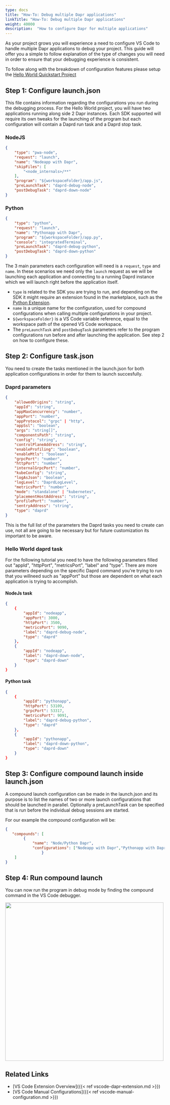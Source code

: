 ```yaml
---
type: docs
title: "How-To: Debug multiple Dapr applications"
linkTitle: "How-To: Debug multiple Dapr applications"
weight: 40000
description:  "How to configure Dapr for multiple applications"
---
```


As your project grows you will experience a need to configure VS Code to handle multiple Dapr applications to debug your project. This guide will offer you a simple to follow explanation of the type of changes you will need
in order to ensure that your debugging experience is consistent.

To follow along with the breakdown of configuration features please setup the [Hello World Quickstart Project](https://github.com/dapr/quickstarts/tree/v1.0.0/hello-world) 

## Step 1: Configure launch.json
This file contains information regarding the configurations you run during the debugging process. For the Hello World project, you will have two applications running along side 2 Dapr instances.
Each SDK supported will require its own tweaks for the launching of the program but each configuration will contain a Daprd run task and a Daprd stop task.



### NodeJS

```json
{
    "type": "pwa-node",
    "request": "launch",
    "name": "Nodeapp with Dapr",
    "skipFiles": [
        "<node_internals>/**"
    ],
    "program": "${workspaceFolder}/app.js",
    "preLaunchTask": "daprd-debug-node",
    "postDebugTask": "daprd-down-node"
}
```

### Python

```json
{
    "type": "python",
    "request": "launch",
    "name": "Pythonapp with Dapr",
    "program": "${workspaceFolder}/app.py",   
    "console": "integratedTerminal",
    "preLaunchTask": "daprd-debug-python",
    "postDebugTask": "daprd-down-python"
}
```

The 3 main parameters each configuration will need is a `request`, `type` and `name`. In these scenarios we need only the `launch` request as we will be launching each application and connecting to a running Daprd instance which we will launch right before the application itself.

- `type` is related to the SDK you are trying to run, and depending on the SDK it might require an extension found in the marketplace, such as the [Python Extension](https://marketplace.visualstudio.com/items?itemName=ms-python.python).
- `name` is a unique name for the configuration, used for compound configurations when calling multiple configurations in your project.
- `${workspaceFolder}` is a VS Code variable reference, equal to the workspace path of the opened VS Code workspace.
- The `preLaunchTask` and `postDebugTask` parameters refer to the program configurations run before and after launching the application. See step 2 on how to configure these.

## Step 2: Configure  task.json

You need to create the tasks mentioned in the launch.json for both application configurations in order for them to launch succesfully.

### Daprd parameters
```json
{
    "allowedOrigins": "string",
    "appId": "string",
    "appMaxConcurrency": "number",
    "appPort": "number",
    "appProtocol": "grpc" | "http",
    "appSsl": "boolean",
    "args": "string[]",
    "componentsPath": "string",
    "config": "string",
    "controlPlaneAddress": "string",
    "enableProfiling": "boolean",
    "enableMtls": "boolean",
    "grpcPort": "number",
    "httpPort": "number",
    "internalGrpcPort": "number",
    "kubeConfig": "string",
    "logAsJson": "boolean",
    "logLevel": "DaprdLogLevel",
    "metricsPort": "number",
    "mode": "standalone" | "kubernetes",
    "placementHostAddress": "string",
    "profilePort": "number",
    "sentryAddress": "string",
    "type": "daprd"
}
```

This is the full list of the parameters the Daprd tasks you need to create can use, not all are going to be necessary but for future customization its important to be aware.


### Hello World daprd task

For the following tutorial you need to have the following parameters filled out "appId", "httpPort", "metricsPort",  "label" and "type". There are more parameters depending on the specific Daprd command you're trying to run that you willneed such as "appPort" but those are dependent on what each application is trying to accomplish.

#### NodeJs task

```json
{
    {
        "appId": "nodeapp",
        "appPort": 3000,
        "httpPort": 3500,
        "metricsPort": 9090,
        "label": "daprd-debug-node",
        "type": "daprd"
    },
    {
        "appId": "nodeapp",
        "label": "daprd-down-node",
        "type": "daprd-down"
    }
}
```

#### Python task


```json
{
    {
        "appId": "pythonapp",
        "httpPort": 53109,
        "grpcPort": 53317,
        "metricsPort": 9091,
        "label": "daprd-debug-python",
        "type": "daprd"
    },
    {
        "appId": "pythonapp",
        "label": "daprd-down-python",
        "type": "daprd-down"
    }
}
```

## Step 3: Configure compound launch inside launch.json

A compound launch configuration can be made in the launch.json and its purpose is to list the names of two or more launch configurations that should be launched in parallel. Optionally a preLaunchTask can be specified that is run before the individual debug sessions are started.

For our example the compound configuration will be:

```json
{
   "compounds": [
        {
            "name": "Node/Python Dapr",
            "configurations": ["Nodeapp with Dapr","Pythonapp with Dapr"]
                }
    ]
}
```

## Step 4: Run compound launch

You can now run the program in debug mode by finding the compound command in the VS Code debugger.

<img src="/images/vscode-launch-configuration.png" width=500 >


## Related Links

* [VS Code Extension Overview]({{< ref vscode-dapr-extension.md >}})
* [VS Code Manual Configurations]({{< ref vscode-manual-configuration.md >}})
